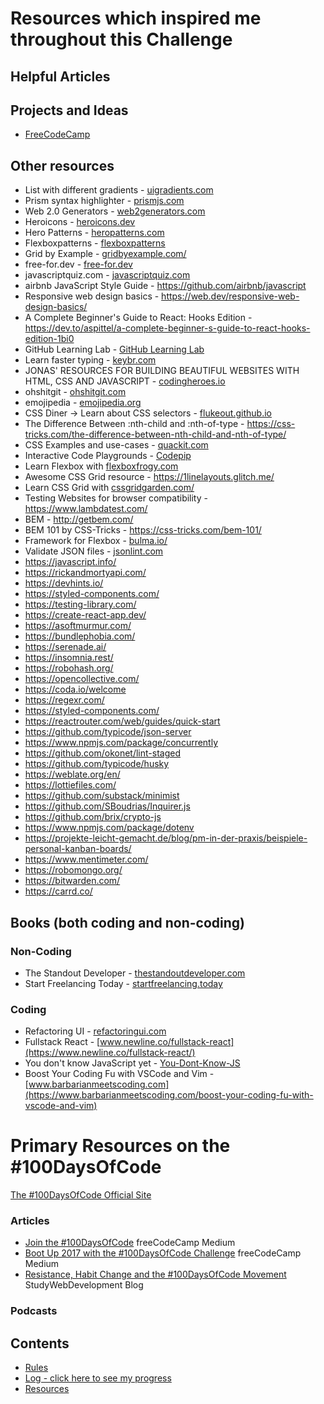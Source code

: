 # Resources which inspired me throughout this Challenge

## Helpful Articles

## Projects and Ideas

- [FreeCodeCamp](https://www.freecodecamp.com)

## Other resources

- List with different gradients - [uigradients.com](https://uigradients.com/)
- Prism syntax highlighter - [prismjs.com](https://prismjs.com/)
- Web 2.0 Generators - [web2generators.com](https://www.web2generators.com/)
- Heroicons - [heroicons.dev](https://heroicons.dev/)
- Hero Patterns - [heropatterns.com](https://www.heropatterns.com/)
- Flexboxpatterns - [flexboxpatterns](https://www.flexboxpatterns.com/)
- Grid by Example - [gridbyexample.com/](https://gridbyexample.com/)
- free-for.dev - [free-for.dev](https://free-for.dev/)
- javascriptquiz.com - [javascriptquiz.com](https://javascriptquiz.com/)
- airbnb JavaScript Style Guide - https://github.com/airbnb/javascript
- Responsive web design basics - https://web.dev/responsive-web-design-basics/
- A Complete Beginner's Guide to React: Hooks Edition - https://dev.to/aspittel/a-complete-beginner-s-guide-to-react-hooks-edition-1bi0
- GitHub Learning Lab - [GitHub Learning Lab](https://lab.github.com/)
- Learn faster typing - [keybr.com](https://www.keybr.com/)
- JONAS' RESOURCES FOR BUILDING BEAUTIFUL WEBSITES WITH HTML, CSS AND JAVASCRIPT - [codingheroes.io](http://codingheroes.io/resources/)
- ohshitgit - [ohshitgit.com](https://ohshitgit.com/)
- emojipedia - [emojipedia.org](https://emojipedia.org/)
- CSS Diner -> Learn about CSS selectors - [flukeout.github.io](https://flukeout.github.io/)
- The Difference Between :nth-child and :nth-of-type - https://css-tricks.com/the-difference-between-nth-child-and-nth-of-type/
- CSS Examples and use-cases - [quackit.com](https://www.quackit.com/css/examples/)
- Interactive Code Playgrounds - [Codepip](https://codepip.com/)
- Learn Flexbox with [flexboxfrogy.com](https://flexboxfroggy.com/)
- Awesome CSS Grid resource - https://1linelayouts.glitch.me/
- Learn CSS Grid with [cssgridgarden.com/](https://cssgridgarden.com/)
- Testing Websites for browser compatibility - https://www.lambdatest.com/
- BEM - http://getbem.com/
- BEM 101 by CSS-Tricks - https://css-tricks.com/bem-101/
- Framework for Flexbox - [bulma.io/](https://bulma.io/)
- Validate JSON files - [jsonlint.com](https://jsonlint.com/)
- https://javascript.info/
- https://rickandmortyapi.com/
- https://devhints.io/
- https://styled-components.com/
- https://testing-library.com/
- https://create-react-app.dev/
- https://asoftmurmur.com/
- https://bundlephobia.com/
- https://serenade.ai/
- https://insomnia.rest/
- https://robohash.org/
- https://opencollective.com/
- https://coda.io/welcome
- https://regexr.com/
- https://styled-components.com/
- https://reactrouter.com/web/guides/quick-start
- https://github.com/typicode/json-server
- https://www.npmjs.com/package/concurrently
- https://github.com/okonet/lint-staged
- https://github.com/typicode/husky
- https://weblate.org/en/
- https://lottiefiles.com/
- https://github.com/substack/minimist
- https://github.com/SBoudrias/Inquirer.js
- https://github.com/brix/crypto-js
- https://www.npmjs.com/package/dotenv
- https://projekte-leicht-gemacht.de/blog/pm-in-der-praxis/beispiele-personal-kanban-boards/
- https://www.mentimeter.com/
- https://robomongo.org/
- https://bitwarden.com/
- https://carrd.co/

## Books (both coding and non-coding)

### Non-Coding

- The Standout Developer - [thestandoutdeveloper.com](https://www.thestandoutdeveloper.com/)
- Start Freelancing Today - [startfreelancing.today](https://startfreelancing.today/)

### Coding

- Refactoring UI - [refactoringui.com](https://refactoringui.com/book/)
- Fullstack React - [www.newline.co/fullstack-react](https://www.newline.co/fullstack-react/)
- You don't know JavaScript yet - [You-Dont-Know-JS](https://github.com/getify/You-Dont-Know-JS)
- Boost Your Coding Fu with VSCode and Vim - [www.barbarianmeetscoding.com](https://www.barbarianmeetscoding.com/boost-your-coding-fu-with-vscode-and-vim)

# Primary Resources on the #100DaysOfCode

[The #100DaysOfCode Official Site](http://100daysofcode.com/)

### Articles

- [Join the #100DaysOfCode](https://medium.freecodecamp.com/join-the-100daysofcode-556ddb4579e4) freeCodeCamp Medium
- [Boot Up 2017 with the #100DaysOfCode Challenge](https://medium.freecodecamp.com/start-2017-with-the-100daysofcode-improved-and-updated-18ce604b237b) freeCodeCamp Medium
- [Resistance, Habit Change and the #100DaysOfCode Movement](https://studywebdevelopment.com/100-days-of-code.html) StudyWebDevelopment Blog

### Podcasts

## Contents

- [Rules](rules.md)
- [Log - click here to see my progress](log.md)
- [Resources](resources.md)
